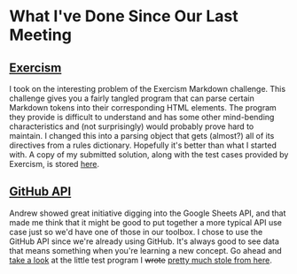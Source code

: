 # What I've Done Since Our Last Meeting

## [Exercism](./markdown/)

I took on the interesting problem of the Exercism Markdown challenge. This challenge gives you a fairly tangled program that can parse certain Markdown tokens into their corresponding HTML elements. The program they provide is difficult to understand and has some other mind-bending characteristics and (not surprisingly) would probably prove hard to maintain. I changed this into a parsing object that gets (almost?) all of its directives from a rules dictionary. Hopefully it's better than what I started with. A copy of my submitted solution, along with the test cases provided by Exercism, is stored [here](./markdown/).

## [GitHub API](./github-api/)

Andrew showed great initiative digging into the Google Sheets API, and that made me think that it might be good to put together a more typical API use case just so we'd have one of those in our toolbox. I chose to use the GitHub API since we're already using GitHub. It's always good to see data that means something when you're learning a new concept. Go ahead and [take a look](./github-api/) at the little test program I ~~wrote~~ [pretty much stole from here](https://www.thepythoncode.com/article/using-github-api-in-python).
